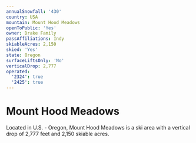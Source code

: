 ```yaml
---
annualSnowfall: '430'
country: USA
mountain: Mount Hood Meadows
openToPublic: 'Yes'
owner: Drake Family
passAffiliations: Indy
skiableAcres: 2,150
skied: 'Yes'
state: Oregon
surfaceLiftsOnly: 'No'
verticalDrop: 2,777
operated:
  '2324': true
  '2425': true
---
```



# Mount Hood Meadows

Located in U.S. - Oregon, Mount Hood Meadows is a ski area with a vertical drop of 2,777 feet and 2,150 skiable acres.
